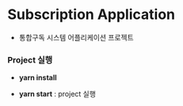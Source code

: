 # Subscription Application

- 통합구독 시스템 어플리케이션 프로젝트

### Project 실행

- **yarn install** 

- **yarn start** : project 실행

